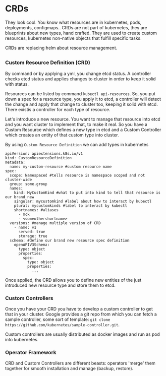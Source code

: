 # CRDs
They look cool. You know what resources are in kubernetes, pods, deployments, configmaps.. CRDs are not part of kubernetes, they are blueprints about new types, hand crafted. They are used to create custom resources, kubernetes non-native objects that fulfill specific tasks.

CRDs are replacing helm about resource management.

##

### Custom Resource Definition (CRD)
By command or by applying a yml, you change etcd status. A controller checks etcd status and applies changes to cluster in order to keep it solid with status.

Resources can be listed by command `kubectl api-resources`. So, you put down a spec for a resource type, you apply it to etcd, a controller will detect the change and apply that change to cluster too, keeping it solid with etcd. There existis a controller for each type of resource.

Let's introduce a new resource. You want to manage that resource into etcd and you want cluster to implement that, to make it real. So you have a Custom Resource which defines a new type in etcd and a Custom Controller which creates an entity of that custom type into cluster.

By using `Custom Resource Definition` we can add types in kubernetes
```
apiVersion: apiextensions.k8s.io/v1
kind: CustomResourceDefinition
metadata:
  name: my-custom-resource #custom resource name
spec:
  scope: Namespaced #tells resource is namespace scoped and not cluster-wide
  group: some.group
  names:
    kind: MyCustomKind #what to put into kind to tell that resource is our brand new
    singular: mycustomkind #label about how to interact by kubectl
    plural: mycustomkinds #label to interact by kubectl
    shortnames: #aliases
      - mck
      - <someothershortname>
  versions: #manage multiple version of CRD
    - name: v1
      served: true
      storage: true
  schema: #define our brand new resource spec definition
    openAPIV3Schema:
      type: object
      properties:
        spec:
          type: object
          properties:
            ...
```
Once applied, the CRD allows you to define new entities of the just introduced new resource type and store them to etcd.

### Custom Controllers
Once you have your CRD you have to develop a custom controller to get that in your cluster. Google provides a git repo from which you can fetch a sample controller, some sort of template: `git clone https://github.com/kubernetes/sample-controller.git`.

Custom controllers are usually distributed as docker images and run as pod into kubernetes.

### Operator Framework
CRD and Custom Controllers are different beasts: operators 'merge' them together for smooth installation and manage (backup, restore).
